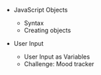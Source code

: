 - JavaScript Objects

  - Syntax
  - Creating objects

- User Input
  - User Input as Variables
  - Challenge: Mood tracker
